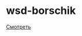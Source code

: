 wsd-borschik
===========

[Смотреть](https://github.yandex-team.ru/pages/aandrosov/talk-wsd-borschik/)
